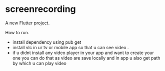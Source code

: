 # screenrecording

A new Flutter project.

How to run.
-  install dependency using pub get
-  install vlc in ur tv or mobile app so that u can see video .
-  if u didnt install any video player in your app and want to create  your one you can do that as video are save locally and in app u also get path by which u can play video
